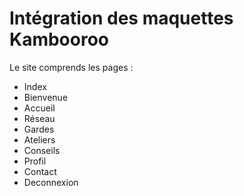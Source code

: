 # Intégration des maquettes Kambooroo

Le site comprends les pages :

  - Index
  - Bienvenue
  - Accueil
  - Réseau
  - Gardes
  - Ateliers
  - Conseils
  - Profil
  - Contact
  - Deconnexion
